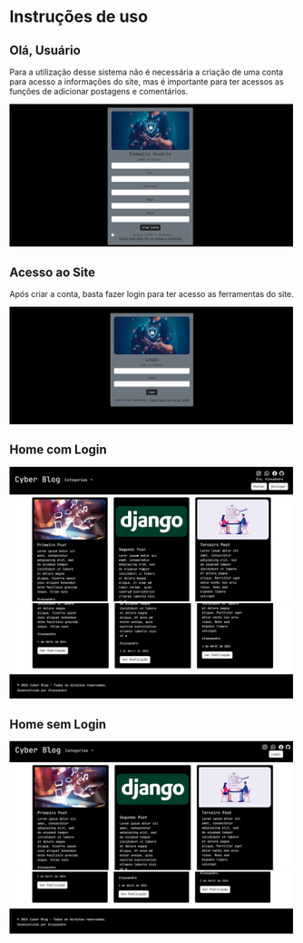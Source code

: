 # Instruções de uso

## Olá, Usuário

Para a utilização desse sistema não é necessária a criação de uma conta para acesso a informações do site, mas é importante para ter acessos as funções de adicionar postagens e comentários.

<img src="img/cadastro.png" width="500px">

## Acesso ao Site

Após criar a conta, basta fazer login para ter acesso as ferramentas do site.

<img src="img/login.png" width="500px">

## Home com Login

<img src="img/home1.png" width="500px">

<img src="img/home2.png" width="500px">

## Home sem Login

<img src="img/home3.png" width="500px">

<img src="img/home4.png" width="500px">